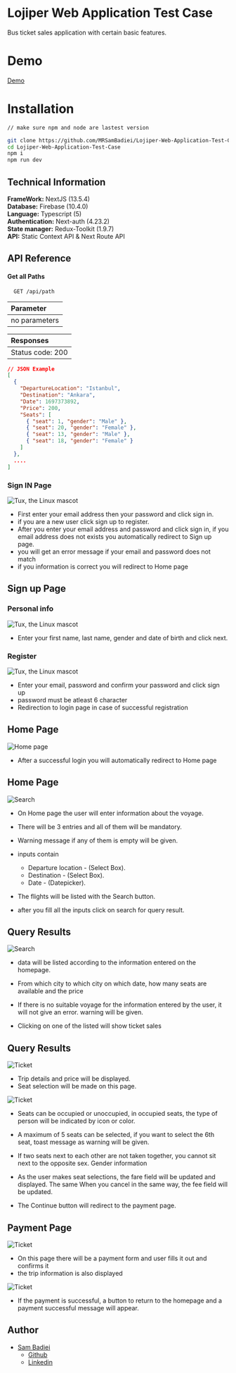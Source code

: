 # Lojiper Web Application Test Case

Bus ticket sales application with certain basic features.

# Demo

[Demo](https://lojiper-web-application-test-case.vercel.app/SignIn)

# Installation

```bash
// make sure npm and node are lastest version

git clone https://github.com/MRSamBadiei/Lojiper-Web-Application-Test-Case.git
cd Lojiper-Web-Application-Test-Case
npm i
npm run dev
```

## Technical Information

**FrameWork:** NextJS (13.5.4)\
**Database:** Firebase (10.4.0)\
**Language:** Typescript (5)\
**Authentication:** Next-auth (4.23.2)\
**State manager:** Redux-Toolkit (1.9.7)\
**API:** Static Context API & Next Route API

## API Reference

#### Get all Paths

```http
  GET /api/path
```

| Parameter     |
| :------------ |
| no parameters |

| Responses        |
| :--------------- |
| Status code: 200 |

```json
// JSON Example
[
  {
    "DepartureLocation": "Istanbul",
    "Destination": "Ankara",
    "Date": 1697373892,
    "Price": 200,
    "Seats": [
      { "seat": 1, "gender": "Male" },
      { "seat": 20, "gender": "Female" },
      { "seat": 13, "gender": "Male" },
      { "seat": 18, "gender": "Female" }
    ]
  },
  ....
]
```

### Sign IN Page

![Tux, the Linux mascot](https://firebasestorage.googleapis.com/v0/b/bus-ticket-d6b60.appspot.com/o/Screenshot%202023-10-11%20at%2020.26%201.jpg?alt=media&token=c1de867d-5ca9-4f52-81dc-4d8f7551f5f3&_gl=1*fg9nff*_ga*NDM2MTkxODA1LjE2OTYxNzAxNDI.*_ga_CW55HF8NVT*MTY5NzA0NTQyNi4xMi4xLjE2OTcwNDYwMTIuMTEuMC4w)

- First enter your email address then your password and click sign in.
- if you are a new user click sign up to register.
- After you enter your email address and password and click sign in, if you email address does not exists you automatically redirect to Sign up page.
- you will get an error message if your email and password does not match
- if you information is correct you will redirect to Home page

## Sign up Page

### Personal info

![Tux, the Linux mascot](https://firebasestorage.googleapis.com/v0/b/bus-ticket-d6b60.appspot.com/o/Screenshot%202023-10-11%20at%2020.42%201.jpg?alt=media&token=2cd84d5f-0e73-4363-beb3-aff7eb61bac7&_gl=1*1fy5plf*_ga*NDM2MTkxODA1LjE2OTYxNzAxNDI.*_ga_CW55HF8NVT*MTY5NzA0NTQyNi4xMi4xLjE2OTcwNDYyMjkuMzYuMC4w)

- Enter your first name, last name, gender and date of birth and click next.

### Register

![Tux, the Linux mascot](https://firebasestorage.googleapis.com/v0/b/bus-ticket-d6b60.appspot.com/o/Screenshot%202023-10-11%20at%2020.42%202.jpg?alt=media&token=f7c5b916-3475-49f1-86c6-b75c26d2c8c6&_gl=1*13xpjgq*_ga*NDM2MTkxODA1LjE2OTYxNzAxNDI.*_ga_CW55HF8NVT*MTY5NzA0NTQyNi4xMi4xLjE2OTcwNDYzMTUuNjAuMC4w)

- Enter your email, password and confirm your password and click sign up
- password must be atleast 6 character
- Redirection to login page in case of successful registration

## Home Page

![Home page](https://firebasestorage.googleapis.com/v0/b/bus-ticket-d6b60.appspot.com/o/Screenshot%202023-10-11%20at%2021.31%201.jpg?alt=media&token=3add7076-7019-4814-9168-fc24412e32d3&_gl=1*1gk16h0*_ga*NDM2MTkxODA1LjE2OTYxNzAxNDI.*_ga_CW55HF8NVT*MTY5NzA0OTE1My4xMy4xLjE2OTcwNDkxNjQuNDkuMC4w)

- After a successful login you will automatically redirect to Home page

## Home Page

![Search](<https://firebasestorage.googleapis.com/v0/b/bus-ticket-d6b60.appspot.com/o/Screenshot%202023-10-11%20at%2021.31%201%20(1).jpg?alt=media&token=9ce8cc45-f141-4264-b6e7-506d087bdd24&_gl=1*10iifyo*_ga*NDM2MTkxODA1LjE2OTYxNzAxNDI.*_ga_CW55HF8NVT*MTY5NzA0OTE1My4xMy4xLjE2OTcwNDkzODQuNTEuMC4w>)

- On Home page the user will enter information about the voyage.
- There will be 3 entries and all of them will be mandatory.
- Warning message if any of them is empty will be given.
- inputs contain
  - Departure location - (Select Box).
  - Destination - (Select Box).
  - Date - (Datepicker).
- The flights will be listed with the Search button.

- after you fill all the inputs click on search for query result.

## Query Results

![Search](<https://firebasestorage.googleapis.com/v0/b/bus-ticket-d6b60.appspot.com/o/Screenshot%202023-10-11%20at%2021.31%201%20(2).jpg?alt=media&token=8a63f2e2-9804-4bef-8e55-6dc96cce4bb6&_gl=1*18k6axr*_ga*NDM2MTkxODA1LjE2OTYxNzAxNDI.*_ga_CW55HF8NVT*MTY5NzA0OTE1My4xMy4xLjE2OTcwNDk3MzIuNDkuMC4w>)

- data will be listed according to the information entered on the homepage.
- From which city to which city on which date, how many seats are available and the price

- If there is no suitable voyage for the information entered by the user, it will not give an error. warning will be given.

- Clicking on one of the listed will show ticket sales

## Query Results

![Ticket](https://firebasestorage.googleapis.com/v0/b/bus-ticket-d6b60.appspot.com/o/Screenshot%202023-10-11%20at%2021.46%201.jpg?alt=media&token=cc2974b0-c221-402c-b997-0817c37919ea&_gl=1*1s8rxu2*_ga*NDM2MTkxODA1LjE2OTYxNzAxNDI.*_ga_CW55HF8NVT*MTY5NzA0OTE1My4xMy4xLjE2OTcwNTAwMTkuNDMuMC4w)

- Trip details and price will be displayed.
- Seat selection will be made on this page.

![Ticket](https://firebasestorage.googleapis.com/v0/b/bus-ticket-d6b60.appspot.com/o/Screenshot%202023-10-11%20at%2021.49%201.jpg?alt=media&token=8abb8674-5e9d-44ee-9bad-1f65f65c2774&_gl=1*nlw09x*_ga*NDM2MTkxODA1LjE2OTYxNzAxNDI.*_ga_CW55HF8NVT*MTY5NzA0OTE1My4xMy4xLjE2OTcwNTAyMTMuNTEuMC4w)

- Seats can be occupied or unoccupied, in occupied seats, the type of person will be indicated by icon or color.
- A maximum of 5 seats can be selected, if you want to select the 6th seat, toast message as warning will be given.
- If two seats next to each other are not taken together, you cannot sit next to the opposite sex. Gender information

- As the user makes seat selections, the fare field will be updated and displayed. The same When you cancel in the same way, the fee field will be updated.

- The Continue button will redirect to the payment page.

## Payment Page

![Ticket](https://firebasestorage.googleapis.com/v0/b/bus-ticket-d6b60.appspot.com/o/Screenshot%202023-10-12%20at%2012.43%201.jpg?alt=media&token=18dded7d-0962-4739-ab2b-2c94dc40ef64&_gl=1*13bllq1*_ga*NDM2MTkxODA1LjE2OTYxNzAxNDI.*_ga_CW55HF8NVT*MTY5NzEwMzgwMi4xNS4xLjE2OTcxMDM4NjUuNjAuMC4w)

- On this page there will be a payment form and user fills it out and confirms it
- the trip information is also displayed

![Ticket](https://firebasestorage.googleapis.com/v0/b/bus-ticket-d6b60.appspot.com/o/Screenshot%202023-10-12%20at%2012.44%201.jpg?alt=media&token=5f0f314f-26da-46dc-9ccb-21031449cfa4&_gl=1*rs08i1*_ga*NDM2MTkxODA1LjE2OTYxNzAxNDI.*_ga_CW55HF8NVT*MTY5NzEwMzgwMi4xNS4xLjE2OTcxMDQwNjQuNjAuMC4w)

- If the payment is successful, a button to return to the homepage and a payment successful message will appear.

## Author

- [Sam Badiei](https://github.com/MRSamBadiei)
  - [Github](https://github.com/MRSamBadiei)
  - [Linkedin](https://www.linkedin.com/in/sam-badiei/)
